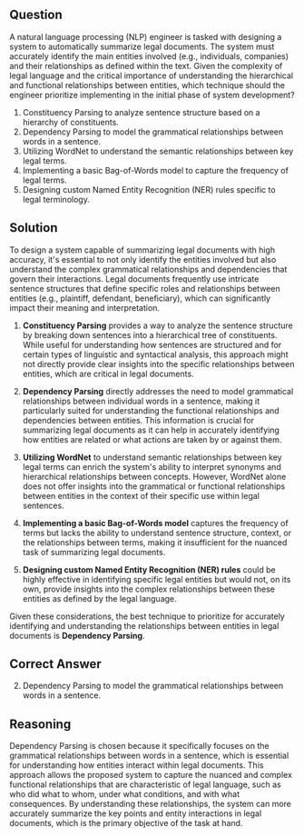 ## Question
A natural language processing (NLP) engineer is tasked with designing a system to automatically summarize legal documents. The system must accurately identify the main entities involved (e.g., individuals, companies) and their relationships as defined within the text. Given the complexity of legal language and the critical importance of understanding the hierarchical and functional relationships between entities, which technique should the engineer prioritize implementing in the initial phase of system development?

1. Constituency Parsing to analyze sentence structure based on a hierarchy of constituents.
2. Dependency Parsing to model the grammatical relationships between words in a sentence.
3. Utilizing WordNet to understand the semantic relationships between key legal terms.
4. Implementing a basic Bag-of-Words model to capture the frequency of legal terms.
5. Designing custom Named Entity Recognition (NER) rules specific to legal terminology.

## Solution
To design a system capable of summarizing legal documents with high accuracy, it's essential to not only identify the entities involved but also understand the complex grammatical relationships and dependencies that govern their interactions. Legal documents frequently use intricate sentence structures that define specific roles and relationships between entities (e.g., plaintiff, defendant, beneficiary), which can significantly impact their meaning and interpretation.

1. **Constituency Parsing** provides a way to analyze the sentence structure by breaking down sentences into a hierarchical tree of constituents. While useful for understanding how sentences are structured and for certain types of linguistic and syntactical analysis, this approach might not directly provide clear insights into the specific relationships between entities, which are critical in legal documents.

2. **Dependency Parsing** directly addresses the need to model grammatical relationships between individual words in a sentence, making it particularly suited for understanding the functional relationships and dependencies between entities. This information is crucial for summarizing legal documents as it can help in accurately identifying how entities are related or what actions are taken by or against them.

3. **Utilizing WordNet** to understand semantic relationships between key legal terms can enrich the system's ability to interpret synonyms and hierarchical relationships between concepts. However, WordNet alone does not offer insights into the grammatical or functional relationships between entities in the context of their specific use within legal sentences.

4. **Implementing a basic Bag-of-Words model** captures the frequency of terms but lacks the ability to understand sentence structure, context, or the relationships between terms, making it insufficient for the nuanced task of summarizing legal documents.

5. **Designing custom Named Entity Recognition (NER) rules** could be highly effective in identifying specific legal entities but would not, on its own, provide insights into the complex relationships between these entities as defined by the legal language.

Given these considerations, the best technique to prioritize for accurately identifying and understanding the relationships between entities in legal documents is **Dependency Parsing**.

## Correct Answer
2. Dependency Parsing to model the grammatical relationships between words in a sentence.

## Reasoning
Dependency Parsing is chosen because it specifically focuses on the grammatical relationships between words in a sentence, which is essential for understanding how entities interact within legal documents. This approach allows the proposed system to capture the nuanced and complex functional relationships that are characteristic of legal language, such as who did what to whom, under what conditions, and with what consequences. By understanding these relationships, the system can more accurately summarize the key points and entity interactions in legal documents, which is the primary objective of the task at hand.
